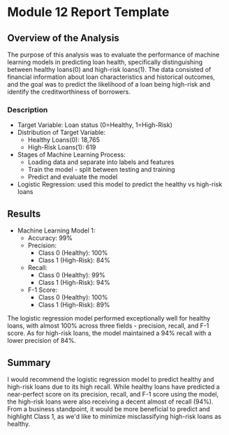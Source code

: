 # Module 12 Report Template

## Overview of the Analysis

The purpose of this analysis was to evaluate the performance of machine learning models in predicting loan health, specifically distinguishing between healthy loans(0) and high-risk loans(1). The data consisted of financial information about loan characteristics and historical outcomes, and the goal was to predict the likelihood of a loan being high-risk and identify the creditworthiness of borrowers.

### Description
* Target Variable: Loan status (0=Healthy, 1=High-Risk)
* Distribution of Target Variable:
    * Healthy Loans(0): 18,765
    * High-Risk Loans(1): 619
* Stages of Machine Learning Process:
    * Loading data and separate into labels and features
    * Train the model - split between testing and training
    * Predict and evaluate the model
* Logistic Regression: used this model to predict the healthy vs high-risk loans

## Results

* Machine Learning Model 1:
    * Accuracy: 99%
    * Precision:
        * Class 0 (Healthy): 100%
        * Class 1 (High-Risk): 84%
    * Recall:
        * Class 0 (Healthy): 99%
        * Class 1 (High-Risk): 94%
    * F-1 Score:
        * Class 0 (Healthy): 100%
        * Class 1 (High-Risk): 89%

The logistic regression model performed exceptionally well for healthy loans, with almost 100% across three fields - precision, recall, and F-1 score. As for high-risk loans, the model maintained a 94% recall with a lower precision of 84%. 

## Summary

I would recommend the logistic regression model to predict healthy and high-risk loans due to its high recall. While healthy loans have predicted a near-perfect score on its precision, recall, and F-1 score using the model, the high-risk loans were also receiving a decent almost of recall (94%). From a business standpoint, it would be more beneficial to predict and highlight Class 1, as we'd like to minimize misclassifying high-risk loans as healthy.